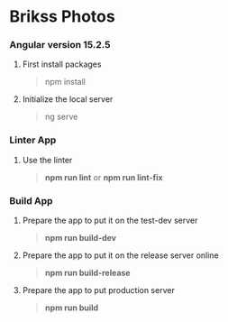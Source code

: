# Brikss Photos
### Angular version 15.2.5

 1. First install packages
    > npm install
 2. Initialize the local server
    > ng serve
 ### Linter App
 1. Use the linter 
    > **npm run lint** or **npm run lint-fix**
 ### Build App
 1. Prepare the app to put it on the test-dev server 
    > **npm run build-dev**
 2. Prepare the app to put it on the release server online
    > **npm run build-release**
 3. Prepare the app to put production server
    > **npm run build**
